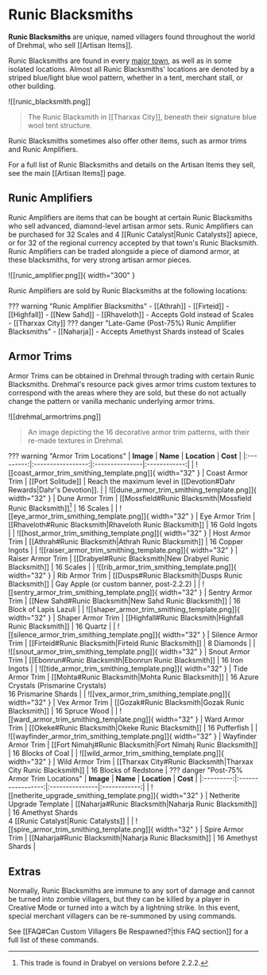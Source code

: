 # Runic Blacksmiths

**Runic Blacksmiths** are unique, named villagers found throughout the world of Drehmal, who sell [[Artisan Items]]. 

Runic Blacksmiths are found in every [major town](/World/Settlements/Official_Towns/), as well as in some isolated locations. Almost all Runic Blacksmiths' locations are denoted by a striped blue/light blue wool pattern, whether in a tent, merchant stall, or other building.

![[runic_blacksmith.png]]
> The Runic Blacksmith in [[Tharxax City]], beneath their signature blue wool tent structure.

Runic Blacksmiths sometimes also offer other items, such as armor trims and Runic Amplifiers.

For a full list of Runic Blacksmiths and details on the Artisan Items they sell, see the main [[Artisan Items]] page.

## Runic Amplifiers
Runic Amplifiers are items that can be bought at certain Runic Blacksmiths who sell advanced, diamond-level artisan armor sets. Runic Amplifiers can be purchased for 32 Scales and 4 [[Runic Catalyst|Runic Catalysts]] apiece, or for 32 of the regional currency accepted by that town's Runic Blacksmith. Runic Amplifiers can be traded alongside a piece of diamond armor, at these blacksmiths, for very strong artisan armor pieces.

![[runic_amplifier.png]]{ width="300" }

Runic Amplifiers are sold by Runic Blacksmiths at the following locations:

??? warning "Runic Amplifier Blacksmiths"
    - [[Athrah]]
    - [[Firteid]]
    - [[Highfall]]
    - [[New Sahd]]
    - [[Rhaveloth]] - Accepts Gold instead of Scales
    - [[Tharxax City]] 
    ??? danger "Late-Game (Post-75%) Runic Amplifier Blacksmiths"
        - [[Naharja]] - Accepts Amethyst Shards instead of Scales

## Armor Trims
Armor Trims can be obtained in Drehmal through trading with certain Runic Blacksmiths. Drehmal's resource pack gives armor trims custom textures to correspond with the areas where they are sold, but these do not actually change the pattern or vanilla mechanic underlying armor trims.

![[drehmal_armortrims.png]]
> An image depicting the 16 decorative armor trim patterns, with their re-made textures in Drehmal.

??? warning "Armor Trim Locations"
    | **Image** | **Name** | **Location** | **Cost** |
    |:---------:|:-----------------:|:---------------|:------------:|
    | ![[coast_armor_trim_smithing_template.png]]{ width="32" } | Coast Armor Trim | [[Port Solitude]] | Reach the maximum level in [[Devotion#Dahr Rewards|Dahr's Devotion]]. |
    | ![[dune_armor_trim_smithing_template.png]]{ width="32" } | Dune Armor Trim | [[Mossfield#Runic Blacksmith|Mossfield Runic Blacksmith]][^1] | 16 Scales |
    | ![[eye_armor_trim_smithing_template.png]]{ width="32" } | Eye Armor Trim | [[Rhaveloth#Runic Blacksmith|Rhaveloth Runic Blacksmith]] | 16 Gold Ingots |
    | ![[host_armor_trim_smithing_template.png]]{ width="32" } | Host Armor Trim | [[Athrah#Runic Blacksmith|Athrah Runic Blacksmith]] | 16 Copper Ingots |
    | ![[raiser_armor_trim_smithing_template.png]]{ width="32" } | Raiser Armor Trim | [[Drabyel#Runic Blacksmith|New Drabyel Runic Blacksmith]] | 16 Scales |
    | ![[rib_armor_trim_smithing_template.png]]{ width="32" } | Rib Armor Trim | [[Dusps#Runic Blacksmith|Dusps Runic Blacksmith]] | Gay Apple (or custom banner, post-2.2.2) | 
    | ![[sentry_armor_trim_smithing_template.png]]{ width="32" } | Sentry Armor Trim | [[New Sahd#Runic Blacksmith|New Sahd Runic Blacksmith]] | 16 Block of Lapis Lazuli |
    | ![[shaper_armor_trim_smithing_template.png]]{ width="32" } | Shaper Armor Trim | [[Highfall#Runic Blacksmith|Highfall Runic Blacksmith]] | 16 Quartz | 
    | ![[silence_armor_trim_smithing_template.png]]{ width="32" } | Silence Armor Trim | [[Firteid#Runic Blacksmith|Firteid Runic Blacksmith]] | 8 Diamonds |
    | ![[snout_armor_trim_smithing_template.png]]{ width="32" } | Snout Armor Trim | [[Ebonrun#Runic Blacksmith|Ebonrun Runic Blacksmith]] | 16 Iron Ingots | 
    | ![[tide_armor_trim_smithing_template.png]]{ width="32" } | Tide Armor Trim | [[Mohta#Runic Blacksmith|Mohta Runic Blacksmith]] | 16 Azure Crystals (Prismarine Crystals) <br> 16 Prismarine Shards |
    | ![[vex_armor_trim_smithing_template.png]]{ width="32" } | Vex Armor Trim | [[Gozak#Runic Blacksmith|Gozak Runic Blacksmith]] | 16 Spruce Wood | 
    | ![[ward_armor_trim_smithing_template.png]]{ width="32" } | Ward Armor Trim | [[Okeke#Runic Blacksmith|Okeke Runic Blacksmith]] | 16 Pufferfish | 
    | ![[wayfinder_armor_trim_smithing_template.png]]{ width="32" } | Wayfinder Armor Trim | [[Fort Nimahj#Runic Blacksmith|Fort Nimahj Runic Blacksmith]] | 16 Blocks of Coal | 
    | ![[wild_armor_trim_smithing_template.png]]{ width="32" } | Wild Armor Trim | [[Tharxax City#Runic Blacksmith|Tharxax City Runic Blacksmith]] | 16 Blocks of Redstone |
    ??? danger "Post-75% Armor Trim Locations"
        | **Image** | **Name** | **Location** | **Cost** |
        |:---------:|:-----------------:|:---------------|:------------:| 
        | ![[netherite_upgrade_smithing_template.png]]{ width="32" } | Netherite Upgrade Template | [[Naharja#Runic Blacksmith|Naharja Runic Blacksmith]] | 16 Amethyst Shards <br>4 [[Runic Catalyst|Runic Catalysts]] |
        | ![[spire_armor_trim_smithing_template.png]]{ width="32" } | Spire Armor Trim | [[Naharja#Runic Blacksmith|Naharja Runic Blacksmith]] | 16 Amethyst Shards | 

## Extras

Normally, Runic Blacksmiths are immune to any sort of damage and cannot be turned into zombie villagers, but they can be killed by a player in Creative Mode or turned into a witch by a lightning strike. In this event, special merchant villagers can be re-summoned by using commands.

See [[FAQ#Can Custom Villagers Be Respawned?|this FAQ section]] for a full list of these commands.

[^1]: This trade is found in Drabyel on versions before 2.2.2.